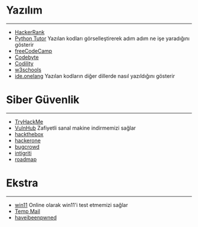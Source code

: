 # Yazılım
---
* [HackerRank](https://www.hackerrank.com/)
* [Python Tutor](https://pythontutor.com/) Yazılan kodları görselleştirerek adım adım ne işe yaradığını gösterir
* [freeCodeCamp](https://www.freecodecamp.org/)
* [Codebyte](https://coderbyte.com/)
* [Codility](https://www.codility.com/)
* [w3schools](https://www.w3schools.com/)
* [ide.onelang](https://ide.onelang.io/) Yazılan kodların diğer dillerde nasıl yazıldığını gösterir

# Siber Güvenlik
---
* [TryHackMe](https://tryhackme.com/)
* [VulnHub](https://www.vulnhub.com/) Zafiyetli sanal makine indirmemizi sağlar
* [hackthebox](https://www.hackthebox.com/)
* [hackerone](https://www.hackerone.com/)
* [bugcrowd](https://www.bugcrowd.com/)
* [intigriti](https://www.intigriti.com/)
* [roadmap](https://roadmap.sh/)

# Ekstra
---
* [win11](https://win11.blueedge.me/) Online olarak win11'i test etmemizi sağlar
* [Temp Mail](https://temp-mail.org/tr/)
* [haveibeenpwned](https://haveibeenpwned.com/)
